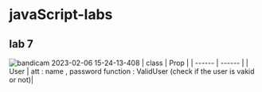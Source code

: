 # javaScript-labs
## lab 7 

![bandicam 2023-02-06 15-24-13-408](https://user-images.githubusercontent.com/78926069/216985823-1c6f4645-efab-4685-b2f7-27de63fa9cf0.jpg)
| class | Prop |
| ------ | ------ |
| User  | att : name , password 
           function : ValidUser (check if the user is vakid or not)|
